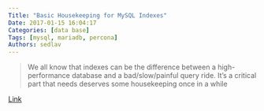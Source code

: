 ```yaml
---
Title: "Basic Housekeeping for MySQL Indexes"
Date: 2017-01-15 16:04:17
Categories: [data base]
Tags: [mysql, mariadb, percona]
Authors: sedlav
---
```


> We all know that indexes can be the difference between a high-performance database and a bad/slow/painful query ride. It’s a critical part that needs deserves some housekeeping once in a while

[Link](https://www.percona.com/blog/2016/09/09/basic-housekeeping-for-mysql-indexes/)
